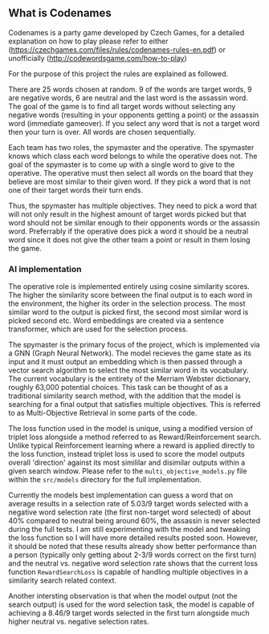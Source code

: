 ## What is Codenames

Codenames is a party game developed by Czech Games, for a detailed explanation on how to play please refer to either (https://czechgames.com/files/rules/codenames-rules-en.pdf) or unofficially (http://codewordsgame.com/how-to-play)

For the purpose of this project the rules are explained as followed.

There are 25 words chosen at random. 9 of the words are target words, 9 are negative words, 6 are neutral and the last word is the assassin word. The goal of the game is to find all target words without selecting any negative words (resulting in your opponents getting a point) or the assassin word (immediate gameover). If you select any word that is not a target word then your turn is over.
All words are chosen sequentially. 

Each team has two roles, the spymaster and the operative. The spymaster knows which class each word belongs to while the operative does not. The goal of the spymaster is to come up with a single word to give to the operative. The operative must then select all words on the board that they believe are most similar to their given word.
If they pick a word that is not one of their target words their turn ends. 

Thus, the spymaster has multiple objectives. They need to pick a word that will not only result in the highest amount of target words picked but that word should not be similar enough to their opponents words or the assassin word. Preferrably if the operative does pick a word it should be a neutral word since it does not give the other team a point or result in them losing the game.

### AI implementation
The operative role is implemented entirely using cosine similarity scores. The higher the similarity score between the final output is to each word in the environment, the higher its order in the selection process. The most similar word to the output is picked first, the second most similar word is picked second etc. Word embeddings are created via a sentence transformer, which are used for the selection process.

The spymaster is the primary focus of the project, which is implemented via a GNN (Graph Neural Network). The model recieves the game state as its input and it must output an embedding which is then passed through a vector search algorithm to select the most similar word in its vocabulary. The current vocabulary is the entirety of the Merriam Webster dictionary, roughly 63,000 potential choices. 
This task can be thought of as a traditional similarity search method, with the addition that the model is searching for a final output that satisfies multiple objectives. This is referred to as Multi-Objective Retrieval in some parts of the code.

The loss function used in the model is unique, using a modified version of triplet loss alongside a method referred to as Reward/Reinforcement search. Unlike typical Reinforcement learning where a reward is applied directly to the loss function, instead triplet loss is used to score the model outputs overall 'direction' against its most simililar and disimilar outputs within a given search window. 
Please refer to the `multi_objective_models.py` file  within the `src/models` directory for the full implementation.

Currently the models best implementation can guess a word that on average results in a selection rate of 5.03/9 target words selected with a negative word selection rate (the first non-target word selected) of about 40% compared to neutral being around 60%, the assassin is never selected during the full tests. 
I am still experimenting with the model and tweaking the loss function so I will have more detailed results posted soon. However, it should be noted that these results already show better performance than a person (typically only getting about 2-3/9 words correct on the first turn) and the neutral vs. negative word selection rate shows that the current loss function `RewardSearchLoss` is capable of handling multiple objectives in a similarity search related context.

Another intersting observation is that when the model output (not the search output) is used for the word selection task, the model is capable of achieving a 8.46/9 target words selected in the first turn alongside much higher neutral vs. negative selection rates. 
